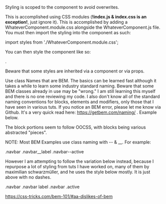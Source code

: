 Styling is scoped to the component to avoid overwrites. 


This is accomplished using CSS modules (**!index.js & index.css is an exception!**, just ignore it).  This is accomplished by adding a WhateverComponent.module.css alongside the WhateverComponent.js file. You must then import the styling into the component as such:

import styles from './WhateverComponent.module.css';

You can then style the component like so: <form className={styles.form}></form>.

Beware that some styles are inherited via a <Card> component or via props.

Use class Names that are BEM. The basics can be learned fast although it takes a while to learn some industry standard naming. Beware that some BEM classes already in use may be "wrong." I am still learning this myself and there is no one reviewing my code. I also don't know all of the standard naming conventions for blocks, elements and modifiers, only those that I have seen in various tuts. If you notice an BEM error, please let me know via Github. It's a very quick read here: https://getbem.com/naming/ . Example below.

The block portions seem to follow OOCSS, with blocks being various abstracted "pieces".

NOTE: Most BEM Examples use class naming with -- & __. For example: 

.navbar
.navbar__label
.navbar--active

However I am attempting to follow the variation below instead, because I repurpose a lot of styling from tuts I have worked on, many of them by maximilian schwarzmüller, and he uses the style below mostly. It is just above with no dashes.

.navbar
.navbar label
.navbar .active


https://css-tricks.com/bem-101/#aa-dislikes-of-bem



